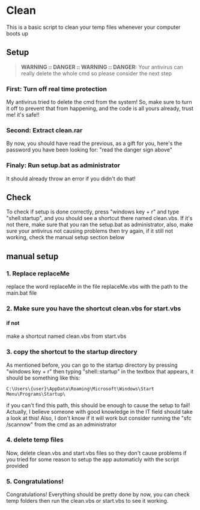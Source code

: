 # Clean

This is a basic script to clean your temp files whenever your computer boots up

## Setup

> **WARNING :: DANGER :: WARNING :: DANGER:** Your antivirus can really delete the whole cmd so please consider the next step

### First: Turn off real time protection

My antivirus tried to delete the cmd from the system! So, make sure to turn it off to prevent that from happening, and the code is all yours already, trust me! it's safe!!

### Second: Extract clean.rar

By now, you should have read the previous, as a gift for you, here's the password you have been looking for: "read the danger sign above"

### Finaly: Run setup.bat as administrator

It should already throw an error if you didn't do that!

## Check

To check if setup is done correctly, press "windows key + r" and type "shell:startup", and you should see a shortcut there named clean.vbs. If it's not there, make sure that you ran the setup.bat as administrator, also, make sure your antivirus not causing problems then try again, if it still not working, check the manual setup section below

## manual setup

### 1. Replace replaceMe

replace the word replaceMe in the file replaceMe.vbs with the path to the main.bat file

### 2. Make sure you have the shortcut clean.vbs for start.vbs

#### if not

make a shortcut named clean.vbs from start.vbs

### 3. copy the shortcut to the startup directory

As mentioned before, you can go to the startup directory by pressing "windows key + r" then typing "shell::startup" in the textbox that appears, it should be something like this:

    C:\Users\{user}\AppData\Roaming\Microsoft\Windows\Start Menu\Programs\Startup\

if you can't find this path, this should be enough to cause the setup to fail!
Actually, I believe someone with good knowledge in the IT field should take a look at this! Also, I don't know if it will work but consider running the "sfc /scannow" from the cmd as an administrator

### 4. delete temp files

Now, delete clean.vbs and start.vbs files so they don't cause problems if you tried for some reason to setup the app automaticly with the script provided

### 5. Congratulations!

Congratulations! Everything should be pretty done by now, you can check temp folders then run the clean.vbs or start.vbs to see it working.
